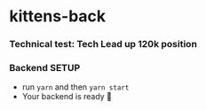 # kittens-back
### Technical test: Tech Lead up 120k position

### Backend SETUP

- run `yarn` and then `yarn start`
- Your backend is ready 🚀
